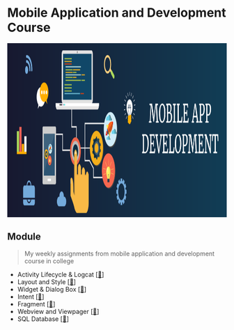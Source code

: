 # Mobile Application and Development Course
<img src="https://github.com/Bayunova28/Mobile_Application_and_Development/blob/main/Mobile-App-Development-Company-Jabalpur.png" width="1000" height="400">

## Module
> My weekly assignments from mobile application and development course in college
- Activity Lifecycle & Logcat [[📂](https://github.com/Bayunova28/Mobile_Application_and_Development/tree/main/Activity%20Lifecycle%20%26%20Logcat)]
- Layout and Style [[📂](https://github.com/Bayunova28/Mobile_Application_and_Development/tree/main/Layout%20and%20Style)]
- Widget & Dialog Box [[📂](https://github.com/Bayunova28/Mobile_Application_and_Development/tree/main/Widget%20%26%20Dialog%20Box)]
- Intent [[📂](https://github.com/Bayunova28/Mobile_Application_and_Development/tree/main/Intent)]
- Fragment [[📂](https://github.com/Bayunova28/Mobile_Application_and_Development/tree/main/Fragment)]
- Webview and Viewpager [[📂](https://github.com/Bayunova28/Mobile_Application_and_Development/tree/main/Webview%20and%20Viewpager)]
- SQL Database [[📂](https://github.com/Bayunova28/Mobile_Application_and_Development/tree/main/SQL%20Database)]
